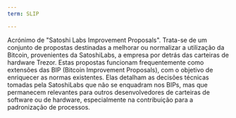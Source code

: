 ```yaml
---
term: SLIP

---
```

Acrónimo de "Satoshi Labs Improvement Proposals". Trata-se de um conjunto de propostas destinadas a melhorar ou normalizar a utilização da Bitcoin, provenientes da SatoshiLabs, a empresa por detrás das carteiras de hardware Trezor. Estas propostas funcionam frequentemente como extensões das BIP (Bitcoin Improvement Proposals), com o objetivo de enriquecer as normas existentes. Elas detalham as decisões técnicas tomadas pela SatoshiLabs que não se enquadram nos BIPs, mas que permanecem relevantes para outros desenvolvedores de carteiras de software ou de hardware, especialmente na contribuição para a padronização de processos.